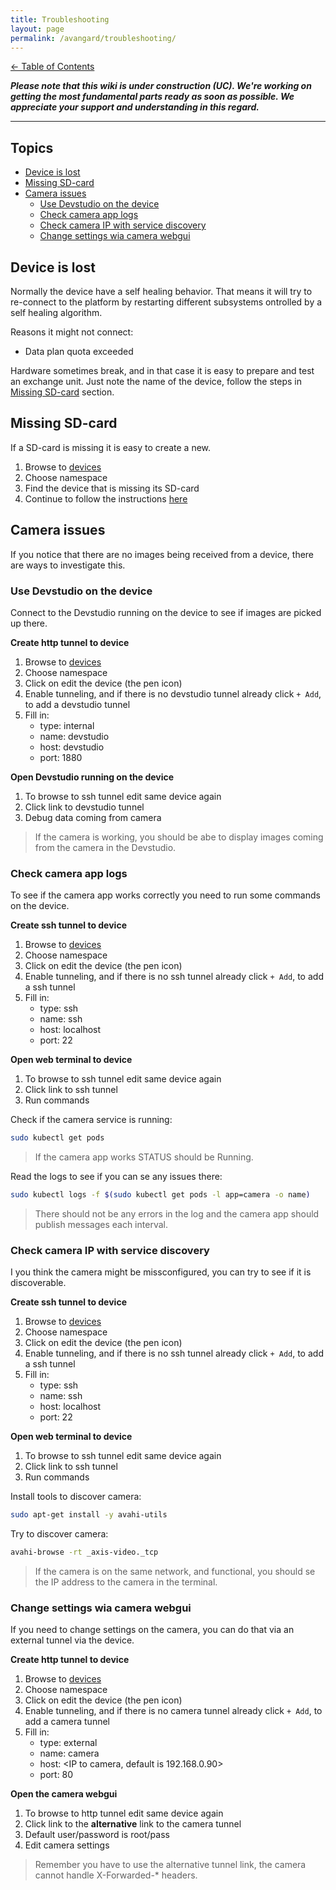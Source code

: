 ```yaml
---
title: Troubleshooting
layout: page
permalink: /avangard/troubleshooting/
---
```


[<- Table of Contents](index.md)

_**Please note that this wiki is under construction (UC). We're working on getting the most fundamental parts ready as soon as possible. We appreciate your support and understanding in this regard.**_

---
## Topics
* [Device is lost](#device-is-lost)
* [Missing SD-card](#missing-sd-card)
* [Camera issues](#camera-issues)
  * [Use Devstudio on the device](#use-devstudio-on-the-device)
  * [Check camera app logs](#check-camera-app-logs)
  * [Check camera IP with service discovery](#check-camera-ip-with-service-discovery)
  * [Change settings wia camera webgui](#change-settings-wia-camera-webgui)

## Device is lost
Normally the device have a self healing behavior. That means it will try to re-connect to the platform
by restarting different subsystems ontrolled by a self healing algorithm.

Reasons it might not connect:
* Data plan quota exceeded

Hardware sometimes break, and in that case it is easy to prepare and test an exchange unit.
Just note the name of the device, follow the steps in [Missing SD-card](#missing-sd-card) section.

## Missing SD-card
If a SD-card is missing it is easy to create a new.

1. Browse to [devices](https://console.teknoir.cloud/_/devices/)
2. Choose namespace
3. Find the device that is missing its SD-card
4. Continue to follow the instructions [here](https://teknoir.github.io/add-new-device/#flash-the-image-to-an-sd-card)

## Camera issues
If you notice that there are no images being received from a device, there are ways to investigate this.

### Use Devstudio on the device
Connect to the Devstudio running on the device to see if images are picked up there.

**Create http tunnel to device**
1. Browse to [devices](https://console.teknoir.cloud/_/devices/)
2. Choose namespace
3. Click on edit the device (the pen icon)
4. Enable tunneling, and if there is no devstudio tunnel already click `+ Add`, to add a devstudio tunnel
5. Fill in:
    * type: internal
    * name: devstudio
    * host: devstudio
    * port: 1880

**Open Devstudio running on the device**
1. To browse to ssh tunnel edit same device again
2. Click link to devstudio tunnel
3. Debug data coming from camera

> If the camera is working, you should be abe to display images coming from the camera in the Devstudio.

### Check camera app logs
To see if the camera app works correctly you need to run some commands on the device.

**Create ssh tunnel to device**
1. Browse to [devices](https://console.teknoir.cloud/_/devices/)
2. Choose namespace
3. Click on edit the device (the pen icon)
4. Enable tunneling, and if there is no ssh tunnel already click `+ Add`, to add a ssh tunnel
5. Fill in:
    * type: ssh
    * name: ssh
    * host: localhost
    * port: 22

**Open web terminal to device**
1. To browse to ssh tunnel edit same device again
2. Click link to ssh tunnel
3. Run commands

Check if the camera service is running:
```bash
sudo kubectl get pods
```

> If the camera app works STATUS should be Running.

Read the logs to see if you can se any issues there:
```bash
sudo kubectl logs -f $(sudo kubectl get pods -l app=camera -o name)
```

> There should not be any errors in the log and the camera app should publish messages each interval.

### Check camera IP with service discovery
I you think the camera might be missconfigured, you can try to see if it is discoverable.

**Create ssh tunnel to device**
1. Browse to [devices](https://console.teknoir.cloud/_/devices/)
2. Choose namespace
3. Click on edit the device (the pen icon)
4. Enable tunneling, and if there is no ssh tunnel already click `+ Add`, to add a ssh tunnel
5. Fill in:
   * type: ssh
   * name: ssh
   * host: localhost
   * port: 22

**Open web terminal to device**
1. To browse to ssh tunnel edit same device again
2. Click link to ssh tunnel
3. Run commands

Install tools to discover camera:
```bash
sudo apt-get install -y avahi-utils
```

Try to discover camera:
```bash
avahi-browse -rt _axis-video._tcp
```

> If the camera is on the same network, and functional, you should se the IP address to the camera in the terminal.

### Change settings wia camera webgui
If you need to change settings on the camera, you can do that via an external tunnel via the device.

**Create http tunnel to device**
1. Browse to [devices](https://console.teknoir.cloud/_/devices/)
2. Choose namespace
3. Click on edit the device (the pen icon)
4. Enable tunneling, and if there is no camera tunnel already click `+ Add`, to add a camera tunnel
5. Fill in:
    * type: external
    * name: camera
    * host: <IP to camera, default is 192.168.0.90>
    * port: 80

**Open the camera webgui**
1. To browse to http tunnel edit same device again
2. Click link to the **alternative** link to the camera tunnel
3. Default user/password is root/pass
4. Edit camera settings

> Remember you have to use the alternative tunnel link, the camera cannot handle X-Forwarded-* headers.

